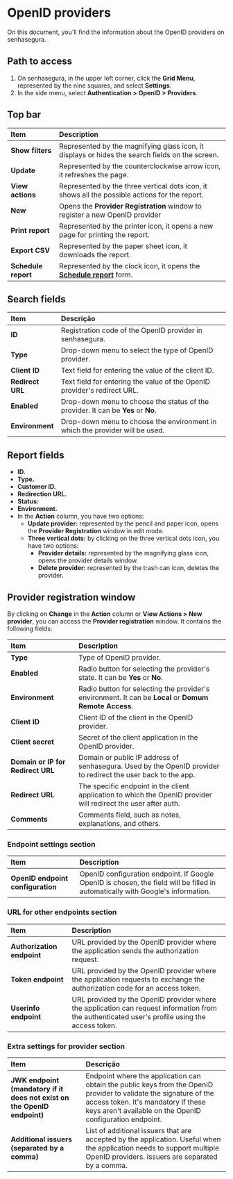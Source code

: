 # OpenID providers

On this document, you'll find the information about the OpenID providers on senhasegura.

## Path to access

1. On senhasegura, in the upper left corner, click the **Grid Menu**, represented by the nine squares, and select **Settings**.  
2. In the side menu, select **Authentication > OpenID > Providers**.

## Top bar

| Item  | Description |
| :---- | :---- |
| **Show filters** | Represented by the magnifying glass icon, it displays or hides the search fields on the screen. |
| **Update** | Represented by the counterclockwise arrow icon, it refreshes the page. |
| **View actions** | Represented by the three vertical dots icon, it shows all the possible actions for the report. |
| **New** | Opens the **Provider Registration** window to register a new OpenID provider |
| **Print report** | Represented by the printer icon, it opens a new page for printing the report. |
| **Export CSV** | Represented by the paper sheet icon, it downloads the report. |
| **Schedule report** | Represented by the clock icon, it opens the [**Schedule report**](https://docs.senhasegura.io/v3-31/docs/en/general-information-how-to-issue-download-and-schedule-device-reports\#scheduling-reports) form. |

## Search fields

| Item | Descrição |
| :---- | :---- |
| **ID** | Registration code of the OpenID provider in senhasegura. |
| **Type** | Drop-down menu to select the type of OpenID provider. |
| **Client ID** | Text field for entering the value of the client ID. |
| **Redirect URL** | Text field for entering the value of the OpenID provider's redirect URL. |
| **Enabled** | Drop-down menu to choose the status of the provider. It can be **Yes** or **No**. |
| **Environment** | Drop-down menu to choose the environment in which the provider will be used. |

## Report fields

* **ID.**  
* **Type.**  
* **Customer ID.**  
* **Redirection URL.**  
* **Status:**  
* **Environment.**  
* In the **Action** column, you have two options:  
  * **Update provider:** represented by the pencil and paper icon, opens the **Provider Registration** window in edit mode.  
  * **Three vertical dots:** by clicking on the three vertical dots icon, you have two options:  
    * **Provider details:** represented by the magnifying glass icon, opens the provider details window.  
    * **Delete provider:** represented by the trash can icon, deletes the provider.

## Provider registration window

By clicking on **Change** in the **Action** column or **View Actions \> New provider**, you can access the **Provider registration** window. It contains the following fields:

| Item | Description |
| :---- | :---- |
| **Type** | Type of OpenID provider. |
| **Enabled** | Radio button for selecting the provider's state. It can be **Yes** or **No**. |
| **Environment** | Radio button for selecting the provider's environment. It can be **Local** or **Domum Remote Access**. |
| **Client ID** | Client ID of the client in the OpenID provider. |
| **Client secret** | Secret of the client application in the OpenID provider. |
| **Domain or IP for Redirect URL** | Domain or public IP address of senhasegura. Used by the OpenID provider to redirect the user back to the app. |
| **Redirect URL** | The specific endpoint in the client application to which the OpenID provider will redirect the user after auth. |
| **Comments** | Comments field, such as notes, explanations, and others. |

### Endpoint settings section

| Item | Description |
| :---- | :---- |
| **OpenID endpoint configuration** | OpenID configuration endpoint. If Google OpenID is chosen, the field will be filled in automatically with Google's information. |

### URL for other endpoints section

| Item | Description |
| :---- | :---- |
| **Authorization endpoint** | URL provided by the OpenID provider where the application sends the authorization request. |
| **Token endpoint** | URL provided by the OpenID provider where the application requests to exchange the authorization code for an access token. |
| **Userinfo endpoint** | URL provided by the OpenID provider where the application can request information from the authenticated user's profile using the access token. |

### Extra settings for provider section

| Item | Descrição |
| :---- | :---- |
| **JWK endpoint (mandatory if it does not exist on the OpenID endpoint)** | Endpoint where the application can obtain the public keys from the OpenID provider to validate the signature of the access token. It's mandatory if these keys aren't available on the OpenID configuration endpoint. |
| **Additional issuers (separated by a comma)** | List of additional issuers that are accepted by the application. Useful when the application needs to support multiple OpenID providers. Issuers are separated by a comma. |
